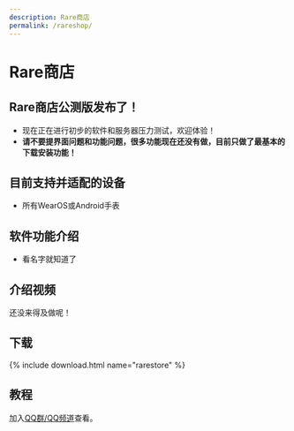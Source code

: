 ```yaml
---
description: Rare商店
permalink: /rareshop/
---
```

# Rare商店

## Rare商店公测版发布了！
* 现在正在进行初步的软件和服务器压力测试，欢迎体验！
* **请不要提界面问题和功能问题，很多功能现在还没有做，目前只做了最基本的下载安装功能！**

## 目前支持并适配的设备
* 所有WearOS或Android手表

## 软件功能介绍
* 看名字就知道了

## 介绍视频

还没来得及做呢！

## 下载

{% include download.html name="rarestore" %}

## 教程

加入[QQ群/QQ频道](/lianxi)查看。
